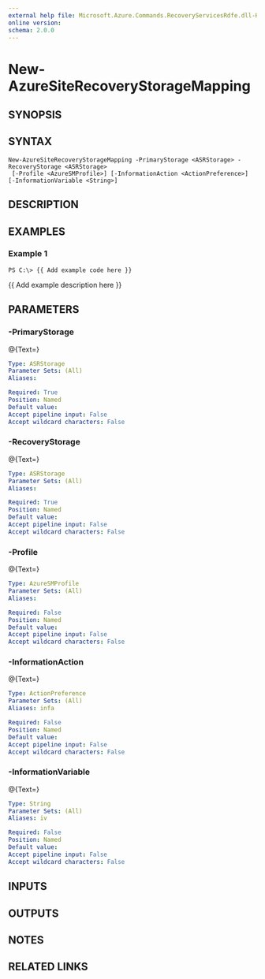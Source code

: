 ```yaml
---
external help file: Microsoft.Azure.Commands.RecoveryServicesRdfe.dll-Help.xml
online version: 
schema: 2.0.0
---
```


# New-AzureSiteRecoveryStorageMapping
## SYNOPSIS

## SYNTAX

```
New-AzureSiteRecoveryStorageMapping -PrimaryStorage <ASRStorage> -RecoveryStorage <ASRStorage>
 [-Profile <AzureSMProfile>] [-InformationAction <ActionPreference>] [-InformationVariable <String>]
```

## DESCRIPTION

## EXAMPLES

### Example 1
```
PS C:\> {{ Add example code here }}
```

{{ Add example description here }}

## PARAMETERS

### -PrimaryStorage
@{Text=}

```yaml
Type: ASRStorage
Parameter Sets: (All)
Aliases: 

Required: True
Position: Named
Default value: 
Accept pipeline input: False
Accept wildcard characters: False
```

### -RecoveryStorage
@{Text=}

```yaml
Type: ASRStorage
Parameter Sets: (All)
Aliases: 

Required: True
Position: Named
Default value: 
Accept pipeline input: False
Accept wildcard characters: False
```

### -Profile
@{Text=}

```yaml
Type: AzureSMProfile
Parameter Sets: (All)
Aliases: 

Required: False
Position: Named
Default value: 
Accept pipeline input: False
Accept wildcard characters: False
```

### -InformationAction
@{Text=}

```yaml
Type: ActionPreference
Parameter Sets: (All)
Aliases: infa

Required: False
Position: Named
Default value: 
Accept pipeline input: False
Accept wildcard characters: False
```

### -InformationVariable
@{Text=}

```yaml
Type: String
Parameter Sets: (All)
Aliases: iv

Required: False
Position: Named
Default value: 
Accept pipeline input: False
Accept wildcard characters: False
```

## INPUTS

## OUTPUTS

## NOTES

## RELATED LINKS

